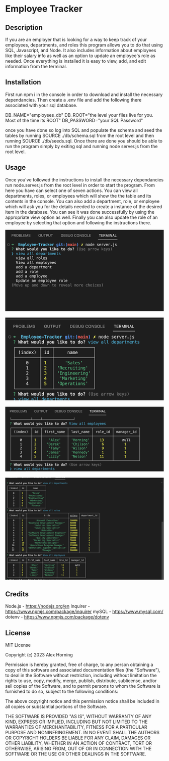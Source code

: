 # Employee Tracker

## Description

If you are an employer that is looking for a way to keep track of your employees, departments, and roles this program allows you to do that using SQL, Javascript, and Node. It also includes information about employees like their salary info as well as an option to update an employee's role as needed. Once everything is installed it is easy to view, add, and edit information from the terminal.

## Installation

First run npm i in the console in order to download and install the necessary dependancies. Then create a .env file and add the following there associated with your sql database.

DB_NAME="employees_db"
DB_ROOT="the level your files live for you. Most of the time its ROOT"
DB_PASSWORD="your SQL Password"

once you have done so log into SQL and populate the schema and seed the tables by running SOURCE ./db/schema.sql from the root level and then running SOURCE ./db/seeds.sql. Once there are done you should be able to run the program simply by exiting sql and running node server.js from the root level.

## Usage

Once you've followed the instructions to install the necessary dependancies run node.server.js from the root level in order to start the program. From here you have can select one of seven actions. You can view all departments, roles, or employees which will show the the table and its contents in the console. You can also add a department, role, or employee which will ask you for the details needed to create a instance of the desired item in the database. You can see it was done successfully by using the appropriate view option as well. Finally you can also update the role of an employee by selecting that option and following the instructions there.

![A screenshot of the application start](./Assets/Screenshot%202023-05-02%20at%207.12.34%20PM.png)
  ![A screenshot the department table](./Assets/Screenshot%202023-05-02%20at%207.12.41%20PM.png)
  ![A screenshot of the employees](./Assets/Screenshot%202023-05-02%20at%207.12.49%20PM.png)
  ![a screenshot of all the tables together](./Assets/Screenshot%202023-05-02%20at%207.13.27%20PM.png)

## Credits

Node.js - https://nodejs.org/en
Inquirer - https://www.npmjs.com/package/inquirer
mySQL - https://www.mysql.com/
dotenv - https://www.npmjs.com/package/dotenv

## License

MIT License

Copyright (c) 2023 Alex Horning

Permission is hereby granted, free of charge, to any person obtaining a copy of this software and associated documentation files (the "Software"), to deal in the Software without restriction, including without limitation the rights to use, copy, modify, merge, publish, distribute, sublicense, and/or sell copies of the Software, and to permit persons to whom the Software is furnished to do so, subject to the following conditions:

The above copyright notice and this permission notice shall be included in all copies or substantial portions of the Software.

THE SOFTWARE IS PROVIDED "AS IS", WITHOUT WARRANTY OF ANY KIND, EXPRESS OR IMPLIED, INCLUDING BUT NOT LIMITED TO THE WARRANTIES OF MERCHANTABILITY, FITNESS FOR A PARTICULAR PURPOSE AND NONINFRINGEMENT. IN NO EVENT SHALL THE AUTHORS OR COPYRIGHT HOLDERS BE LIABLE FOR ANY CLAIM, DAMAGES OR OTHER LIABILITY, WHETHER IN AN ACTION OF CONTRACT, TORT OR OTHERWISE, ARISING FROM, OUT OF OR IN CONNECTION WITH THE SOFTWARE OR THE USE OR OTHER DEALINGS IN THE SOFTWARE.
